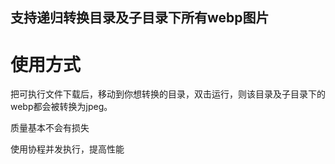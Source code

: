 ## 支持递归转换目录及子目录下所有webp图片
# 使用方式
把可执行文件下载后，移动到你想转换的目录，双击运行，则该目录及子目录下的webp都会被转换为jpeg。

质量基本不会有损失

使用协程并发执行，提高性能
